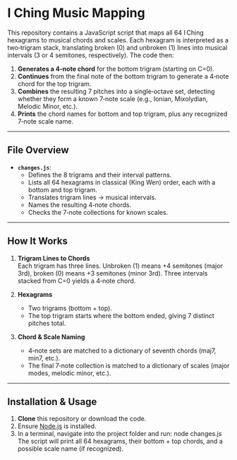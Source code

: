 # I Ching Music Mapping

This repository contains a JavaScript script that maps all 64 I Ching hexagrams to musical chords and scales. Each hexagram is interpreted as a two‐trigram stack, translating broken (0) and unbroken (1) lines into musical intervals (3 or 4 semitones, respectively). The code then:

1. **Generates a 4‐note chord** for the bottom trigram (starting on C=0).  
2. **Continues** from the final note of the bottom trigram to generate a 4‐note chord for the top trigram.  
3. **Combines** the resulting 7 pitches into a single‐octave set, detecting whether they form a known 7‐note scale (e.g., Ionian, Mixolydian, Melodic Minor, etc.).  
4. **Prints** the chord names for bottom and top trigram, plus any recognized 7‐note scale name.

---

## File Overview

- **`changes.js`**:  
  - Defines the 8 trigrams and their interval patterns.  
  - Lists all 64 hexagrams in classical (King Wen) order, each with a bottom and top trigram.  
  - Translates trigram lines → musical intervals.  
  - Names the resulting 4‐note chords.  
  - Checks the 7‐note collections for known scales.

---

## How It Works

1. **Trigram Lines to Chords**  
   Each trigram has three lines. Unbroken (1) means +4 semitones (major 3rd), broken (0) means +3 semitones (minor 3rd). Three intervals stacked from C=0 yields a 4‐note chord.

2. **Hexagrams**  
   - Two trigrams (bottom + top).  
   - The top trigram starts where the bottom ended, giving 7 distinct pitches total.  

3. **Chord & Scale Naming**  
   - 4‐note sets are matched to a dictionary of seventh chords (maj7, min7, etc.).  
   - The final 7‐note collection is matched to a dictionary of scales (major modes, melodic minor, etc.).

---

## Installation & Usage

1. **Clone** this repository or download the code.  
2. Ensure [Node.js](https://nodejs.org/) is installed.  
3. In a terminal, navigate into the project folder and run: node changes.js
The script will print all 64 hexagrams, their bottom + top chords, and a possible scale name (if recognized).
